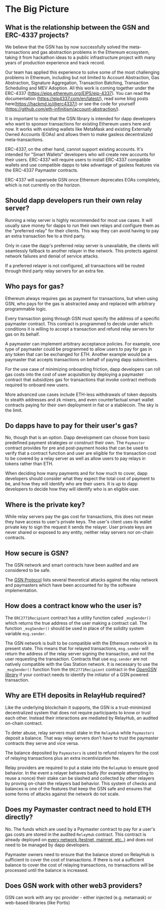 # The Big Picture

## What is the relationship between the GSN and ERC-4337 projects?

We believe that the GSN has by now successfully solved the meta-transactions and gas abstraction problems in the Ethereum ecosystem, taking it from hackathon ideas to a public infrastructure project with many years of production experience and track record.

Our team has applied this experience to solve some of the most challenging problems in Ethereum, including but not limited to Account Abstraction, Gas Abstraction, Signature Aggregation, Transaction Batching, Transaction Scheduling and MEV Adoption.
All this work is coming together under the ERC-4337 (https://eips.ethereum.org/EIPS/eip-4337). You can read the documentation (https://eip4337.com/en/latest/), read some blog posts here(https://hackmd.io/@erc4337/) or see the code for yourself (https://github.com/eth-infinitism/account-abstraction/).


It is important to note that the GSN library is intended for dapp developers who want to sponsor transactions for existing Ethereum users here and now.
It works with existing wallets like MetaMask and existing Externally Owned Accounts (EOAs) and allows them to make gasless decentralized meta-transactions.

ERC-4337, on the other hand, cannot support existing accounts. It's intended for "Smart Wallets" developers who will create new accounts for their users. ERC-4337 will require users to install ERC-4337 compatible wallets and use compatible dapps to take advantage of gasless features via the ERC-4337 Paymaster contracts.

ERC-4337 will supersede GSN once Ethereum deprecates EOAs completely, which is not currently on the horizon.

## Should dapp developers run their own relay server? <a id="do_i_have_to_run_a_relayer"></a>

Running a relay server is highly recommended for most use cases. It will
usually save money for dapps to run their own relays and configure them as the
"preferred relay" for their clients. This way they can avoid having to pay an
extra transaction fee to a third party. 

Only in case the dapp's preferred relay server is unavailable, the clients will
seamlessly fallback to another relayer in the network. This protects against
network failures and denial of service attacks.

If a preferred relayer is not configured, all transactions will be routed through
third party relay servers for an extra fee.

## Who pays for gas? <a id="who_is_paying_the_gas?"></a>

Ethereum always requires gas as payment for transactions, but when using GSN,
who pays for the gas is abstracted away and replaced with arbitrary
programmable logic.

Every transaction going through GSN must specify the address of a specific
paymaster contract.  This contract is programmed to decide under which
conditions it is willing to accept a transaction and refund relay servers for
gas on its behalf.

A paymaster can implement arbitrary acceptance policies. For example, one type
of paymaster could be programmed to allow users to pay for gas in any token
that can be exchanged for ETH.  Another example would be a paymaster that
accepts transactions on behalf of paying dapp subscribers. 

For the use case of minimizing onboarding friction, dapp developers can roll
gas costs into the cost of user acquisition by deploying a paymaster contract
that subsidizes gas for transactions that invoke contract methods required to
onboard new users.

More advanced use cases include ETH-less withdrawals of token deposits to
stealth addresses and zk mixers, and even counterfactual smart wallet contracts
paying for their own deployment in fiat or a stablecoin. The sky is the limit. 

## Do dapps have to pay for their user's gas?</a>

No, though that is an option. Dapp development can choose from basic predefined
payment strategies or construct their own. The `Paymaster` contract provides
for pre and post-payment hooks that can be used to verify that a contract
function and user are eligible for the transaction cost to be covered by a
relay server as well as allow users to pay relays in tokens rather than ETH.

When deciding how many payments and for how much to cover, dapp developers
should consider what they expect the total cost of payment to be, and how they
will identify who are their users. It is up to dapp developers to decide how
they will identify who is an eligible user.

## Where is the private key? <a id="where_is_the_private_key?"></a>

While relay servers pay the gas cost for transactions, this does not mean they
have access to user's private keys.  The user's client uses its wallet private
key to sign the request it sends the relayer. User private keys are never
shared or exposed to any entity, neither relay servers nor on-chain contracts.

## How secure is GSN? <a id="is_gsn_secure?"></a>

The GSN network and smart contracts have been audited and are considered to be safe.

The [GSN Protocol](https://github.com/opengsn/gsn-protocol/blob/master/gsn-protocol.md) lists several theoretical attacks against the relay network and paymasters which have been accounted for by the software implementation.

## How does a contract know who the user is? <a id="how_do_i_know_who_the_user_is?"></a>

The `ERC2771Recipient` contract has a utility function called `_msgSender()`
which returns the true address of the user making a contract call. The function
`_msgSender()` should be used in place of the solidity system variable
`msg.sender`.

The GSN network is built to be compatible with the Ethereum network in its
present state. This means that for relayed transactions, `msg.sender` will
return the address of the relay server signing the transaction, and not the
user requesting the transaction. Contracts that use `msg.sender` are not
natively compatible with the Gas Station network. It is necessary to use the
`_msgSender()` function from the `ERC2771Recipient` contract in the [*OpenGSN
library*](../contracts/index.md) if your contract needs to identify the
initiator of a GSN powered transaction.

## Why are ETH deposits in RelayHub required?<a id="why_do_i_have_to_deposit_eth_in_the_relayhub?"></a>

Like the underlying blockchain it supports, the GSN is a trust-minimized
decentralized system that does not require participants to know or trust each
other. Instead their interactions are mediated by RelayHub, an audited on-chain
contract.

To deter abuse, relay servers must stake in the `RelayHub` while `Paymasters`
deposit a balance. That way relay servers don't have to trust the paymaster
contracts they serve and vice versa.

The balance deposited by `Paymasters` is used to refund relayers for the cost
of relaying transactions plus an extra incentivization fee.

Relay providers are required to put a stake into the `RelayHub` to ensure good
behavior. In the event a relayer behaves badly (for example attempting to reuse
a nonce) their stake can be slashed and collected by other relayers by proving
on-chain the relayers bad behavior. This system of checks and balances is one
of the features that keep the GSN safe and ensures that some forms of attacks
against the network do not scale.

## Does my Paymaster contract need to hold ETH directly? <a id="does_my_app_need_to_hold_money?"></a>

No. The funds which are used by a Paymaster contract to pay for a user's gas
costs are stored in the audited `RelayHub` contract. This contract is already
deployed on [every network (testnet, mainnet, etc..)](/networks) and does not
need to be managed by dapp developers.

Paymaster owners need to ensure that the balance stored on RelayHub is
sufficient to cover the cost of transactions. If there is not a sufficient
balance to cover the cost of relaying transactions, no transactions will be
processed until the balance is increased.

## Does GSN work with other web3 providers? <a id="does_it_work_with_other_web3_providers?"></a>

GSN can work with any rpc provider - either injected (e.g. metamask) or
web-based libraries (like Portis)
